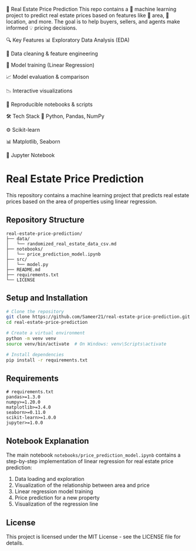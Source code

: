 🏡 Real Estate Price Prediction
This repo contains a 🧠 machine learning project to predict real estate prices based on features like 📏 area, 📍 location, and more. The goal is to help buyers, sellers, and agents make informed 💡 pricing decisions.

🔍 Key Features
📊 Exploratory Data Analysis (EDA)

🧹 Data cleaning & feature engineering

🤖 Model training (Linear Regression)

📈 Model evaluation & comparison

📉 Interactive visualizations

📝 Reproducible notebooks & scripts

🛠️ Tech Stack
🐍 Python, Pandas, NumPy

⚙️ Scikit-learn

📊 Matplotlib, Seaborn

📓 Jupyter Notebook

# Real Estate Price Prediction

This repository contains a machine learning project that predicts real estate prices based on the area of properties using linear regression.

## Repository Structure

```
real-estate-price-prediction/
├── data/
│   └── randomized_real_estate_data_csv.md
├── notebooks/
│   └── price_prediction_model.ipynb
├── src/
│   └── model.py
├── README.md
├── requirements.txt
└── LICENSE
```

## Setup and Installation

```bash
# Clone the repository
git clone https://github.com/Sameer21/real-estate-price-prediction.git
cd real-estate-price-prediction

# Create a virtual environment
python -m venv venv
source venv/bin/activate  # On Windows: venv\Scripts\activate

# Install dependencies
pip install -r requirements.txt
```

## Requirements

```
# requirements.txt
pandas>=1.3.0
numpy>=1.20.0
matplotlib>=3.4.0
seaborn>=0.11.0
scikit-learn>=1.0.0
jupyter>=1.0.0
```

## Notebook Explanation

The main notebook `notebooks/price_prediction_model.ipynb` contains a step-by-step implementation of linear regression for real estate price prediction:

1. Data loading and exploration
2. Visualization of the relationship between area and price
3. Linear regression model training
4. Price prediction for a new property
5. Visualization of the regression line

## License

This project is licensed under the MIT License - see the LICENSE file for details.
